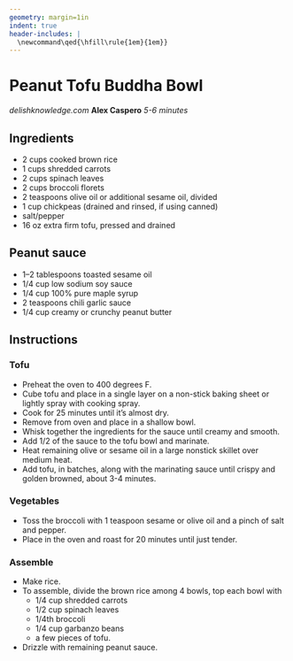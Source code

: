 ```yaml
---
geometry: margin=1in
indent: true
header-includes: |
  \newcommand\qed{\hfill\rule{1em}{1em}}
---
```


# Peanut Tofu Buddha Bowl

*delishknowledge.com*
**Alex Caspero**
*5-6 minutes*

## Ingredients

- 2 cups cooked brown rice
- 1 cups shredded carrots
- 2 cups spinach leaves
- 2 cups broccoli florets
- 2 teaspoons olive oil or additional sesame oil, divided
- 1 cup chickpeas (drained and rinsed, if using canned)
- salt/pepper
- 16 oz extra firm tofu, pressed and drained

## Peanut sauce

- 1–2 tablespoons toasted sesame oil
- 1/4 cup low sodium soy sauce
- 1/4 cup 100% pure maple syrup
- 2 teaspoons chili garlic sauce
- 1/4 cup creamy or crunchy peanut butter

## Instructions

### Tofu

- Preheat the oven to 400 degrees F. 
- Cube tofu and place in a single layer on a non-stick baking sheet or lightly spray with cooking spray.
- Cook for 25 minutes until it’s almost dry.
- Remove from oven and place in a shallow bowl.
- Whisk together the ingredients for the sauce until creamy and smooth.
- Add 1/2 of the sauce to the tofu bowl and marinate.
- Heat remaining olive or sesame oil in a large nonstick skillet over medium heat.
- Add tofu, in batches, along with the marinating sauce until crispy and golden browned, about 3-4 minutes.

### Vegetables
- Toss the broccoli with 1 teaspoon sesame or olive oil and a pinch of salt and pepper.
- Place in the oven and roast for 20 minutes until just tender.

### Assemble

- Make rice.
- To assemble, divide the brown rice among 4 bowls, top each bowl with 
    - 1/4 cup shredded carrots
    - 1/2 cup spinach leaves
    - 1/4th broccoli
    - 1/4 cup garbanzo beans 
    - a few pieces of tofu. 
- Drizzle with remaining peanut sauce.
